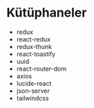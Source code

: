 # Kütüphaneler

- redux
- react-redux
- redux-thunk
- react-toastify
- uuid
- react-router-dom
- axios
- lucide-react
- json-server
- tailwindcss
